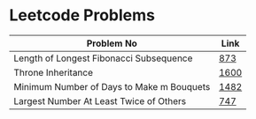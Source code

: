 # Leetcode Problems

| Problem No                              | Link                                                                                      |
| --------------------------------------- | ----------------------------------------------------------------------------------------- |
| Length of Longest Fibonacci Subsequence | [873](https://leetcode.com/problems/length-of-longest-fibonacci-subsequence/description/) |
| Throne Inheritance                      | [1600](https://leetcode.com/problems/throne-inheritance/description/)                     |
|Minimum Number of Days to Make m Bouquets|[1482](https://leetcode.com/problems/minimum-number-of-days-to-make-m-bouquets/)|
|Largest Number At Least Twice of Others|[747](https://leetcode.com/problems/largest-number-at-least-twice-of-others/)|